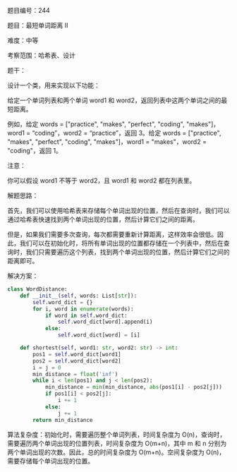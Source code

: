 题目编号：244

题目：最短单词距离 II

难度：中等

考察范围：哈希表、设计

题干：

设计一个类，用来实现以下功能：

给定一个单词列表和两个单词 word1 和 word2，返回列表中这两个单词之间的最短距离。

例如，给定 words = ["practice", "makes", "perfect", "coding", "makes"]，word1 = “coding”，word2 = “practice”，返回 3。给定 words = ["practice", "makes", "perfect", "coding", "makes"]，word1 = "makes"，word2 = "coding"，返回 1。

注意：

你可以假设 word1 不等于 word2，且 word1 和 word2 都在列表里。

解题思路：

首先，我们可以使用哈希表来存储每个单词出现的位置，然后在查询时，我们可以通过哈希表快速找到两个单词出现的位置，然后计算它们之间的距离。

但是，如果我们需要多次查询，每次都需要重新计算距离，这样效率会很低。因此，我们可以在初始化时，将所有单词出现的位置都存储在一个列表中，然后在查询时，我们只需要遍历这个列表，找到两个单词出现的位置，然后计算它们之间的距离即可。

解决方案：

```python
class WordDistance:
    def __init__(self, words: List[str]):
        self.word_dict = {}
        for i, word in enumerate(words):
            if word in self.word_dict:
                self.word_dict[word].append(i)
            else:
                self.word_dict[word] = [i]

    def shortest(self, word1: str, word2: str) -> int:
        pos1 = self.word_dict[word1]
        pos2 = self.word_dict[word2]
        i = j = 0
        min_distance = float('inf')
        while i < len(pos1) and j < len(pos2):
            min_distance = min(min_distance, abs(pos1[i] - pos2[j]))
            if pos1[i] < pos2[j]:
                i += 1
            else:
                j += 1
        return min_distance
```

算法复杂度：初始化时，需要遍历整个单词列表，时间复杂度为 O(n)，查询时，需要遍历两个单词出现的位置列表，时间复杂度为 O(m+n)，其中 m 和 n 分别为两个单词出现的次数。因此，总的时间复杂度为 O(m+n)。空间复杂度为 O(n)，需要存储每个单词出现的位置。